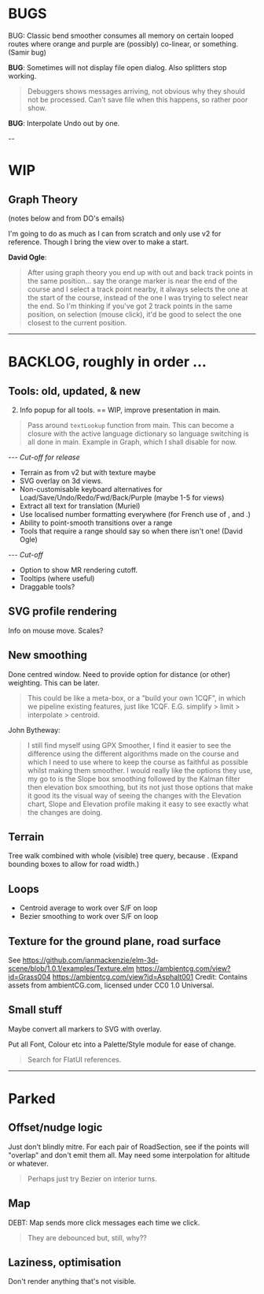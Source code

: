 
# BUGS

BUG: Classic bend smoother consumes all memory on certain looped routes where
     orange and purple are (possibly) co-linear, or something. (Samir bug)

**BUG**: Sometimes will not display file open dialog. Also splitters stop working.
> Debuggers shows messages arriving, not obvious why they should not be processed.
> Can't save file when this happens, so rather poor show.

**BUG**: Interpolate Undo out by one.

--

# WIP

## Graph Theory 

(notes below and from DO's emails)

I'm going to do as much as I can from scratch and only use v2 for reference.
Though I bring the view over to make a start.

**David Ogle**:
> After using graph theory you end up with out and back track points in the same position...
> say the orange marker is near the end of the course and I select a track point nearby,
> it always selects the one at the start of the course, instead of the one I was trying to
> select near the end. So I'm thinking if you've got 2 track points in the same position,
> on selection (mouse click), it'd be good to select the one closest to the current position.


---

# BACKLOG, roughly in order ...

## Tools: old, updated, & new

2. Info popup for all tools. == WIP, improve presentation in main.
> Pass around `textLookup` function from main. 
> This can become a closure with the active language dictionary so language
> switching is all done in main.
> Example in Graph, which I shall disable for now.

--- _Cut-off for release_
- Terrain as from v2 but with texture maybe
- SVG overlay on 3d views.
- Non-customisable keyboard alternatives for Load/Save/Undo/Redo/Fwd/Back/Purple (maybe 1-5 for views)
- Extract all text for translation (Muriel)
- Use localised number formatting everywhere (for French use of , and .)
- Ability to point-smooth transitions over a range
- Tools that require a range should say so when there isn't one! (David Ogle)

--- _Cut-off_
- Option to show MR rendering cutoff.
- Tooltips (where useful)
- Draggable tools?

## SVG profile rendering

Info on mouse move.
Scales?

## New smoothing

Done centred window. Need to provide option for distance (or other) weighting. This can be later.

> This could be like a meta-box, or a "build your own 1CQF", in which
> we pipeline existing features, just like 1CQF.
> E.G. simplify > limit > interpolate > centroid.

John Bytheway:
> I still find myself using GPX Smoother, I find it easier to see the
difference using the different algorithms made on the course and which
I need to use where to keep the course as faithful as possible whilst
making them smoother. I would really like the options they use, my go
to is the Slope box smoothing followed by the Kalman filter then
elevation box smoothing, but its not just those options that make it
good its the visual way of seeing the changes with the Elevation
chart, Slope and Elevation profile making it easy to see exactly what
the changes are doing.

## Terrain

Tree walk combined with whole (visible) tree query, because <track loops>.
(Expand bounding boxes to allow for road width.)

## Loops

- Centroid average to work over S/F on loop
- Bezier smoothing to work over S/F on loop

## Texture for the ground plane, road surface

See https://github.com/ianmackenzie/elm-3d-scene/blob/1.0.1/examples/Texture.elm
https://ambientcg.com/view?id=Grass004
https://ambientcg.com/view?id=Asphalt001
Credit: Contains assets from ambientCG.com, licensed under CC0 1.0 Universal.

## Small stuff

Maybe convert all markers to SVG with overlay.

Put all Font, Colour etc into a Palette/Style module for ease of change.
> Search for FlatUI references.
 
---

# Parked

## Offset/nudge logic

Just don't blindly mitre. For each pair of RoadSection, see if the points will
"overlap" and don't emit them all. May need some interpolation for altitude or whatever.
> Perhaps just try Bezier on interior turns.

## Map

DEBT: Map sends more click messages each time we click.
> They are debounced but, still, why??

## Laziness, optimisation

Don't render anything that's not visible.
